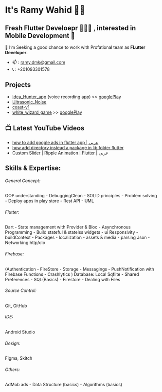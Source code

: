 # It's Ramy Wahid 👋🏻
## Fresh Flutter Develoepr 👨🏻‍💻 , interested in Mobile Development 👀


🔎 I’m Seeking a good chance to work with Profational team as **FLutter Developer**.
- 📫 : ramy.dmk@gmail.com
- 📞 : +201093301578

 ## Projects

- [Idea_Hunter_app](https://github.com/ramyhq/Idea_Hunter_app)  (voice recording app) >> [googlePlay](https://play.google.com/store/apps/details?id=net.ifeps.idea_hunter)
- [Ultrasonic_Noise](https://github.com/ramyhq/Ultrasonic_Noise_app)  
- [coast-v1](https://github.com/ramyhq/coast-v1)  
- [white_wizard_game](https://github.com/ramyhq/white_wizard_game) >> [googlePlay](https://play.google.com/store/apps/details?id=net.ifeps.white_wizard) 

## 📺  Latest YouTube Videos
- [how to add google ads in flutter app | عربي](https://youtu.be/k-RH3wB-Esg)
- [how add directory instead a package in lib folder flutter](https://youtu.be/hGMk1_O3I2Y)
- [Custom Slider | Ripple Animation | Flutter | عربي](https://youtu.be/aj67p6jWXCc)

## Skills & Expertise:
###### General Concept:
OOP understanding - DebuggingClean - SOLID principles - Problem solving - Deploy apps in play store - Rest API - UML
###### Flutter:
Dart - State management with Provider & Bloc - Asynchronous Programming - Build stateful & statelss widgets - ui Responsivity - buildContext - Packages - localization - assets & media - parsing Json - Networking http/dio
###### Firebase:
(Authentication - FireStore - Storage - Messagings - PushNotification with Firebase Functions - Crashlytics ) Database:
Local Sqflite - Shared Preferences - SQL(Basics) - Firestore - Dealing with Files
###### Source Control:
Git, GitHub
###### IDE: 
Android Studio
###### Design: 
Figma, Skitch
###### Others:
AdMob ads - Data Structure (basics) - Algorithms (basics)



<!---
ramyhq/ramyhq is a ✨ special ✨ repository because its `README.md` (this file) appears on your GitHub profile.
You can click the Preview link to take a look at your changes.
--->
